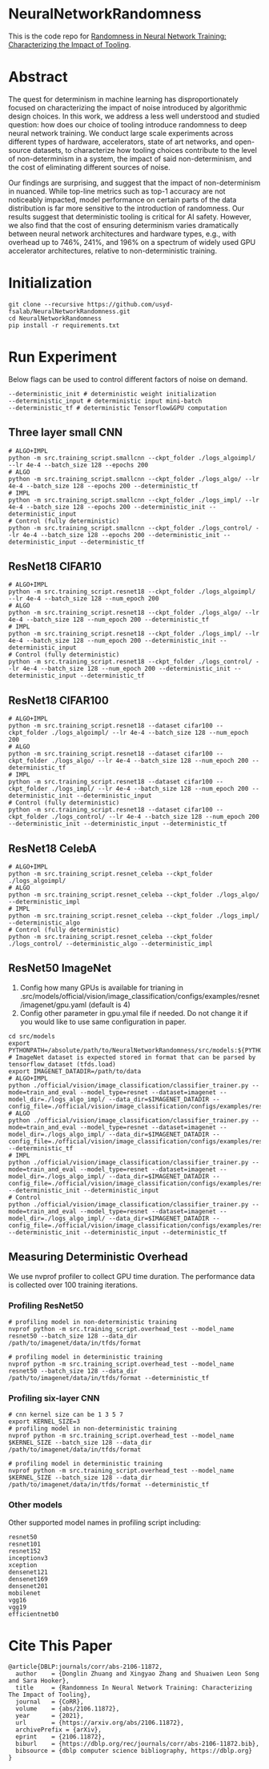 # NeuralNetworkRandomness

This is the code repo for [Randomness in Neural Network Training: Characterizing the Impact of Tooling](https://arxiv.org/abs/2106.11872). 

# Abstract
The quest for determinism in machine learning has disproportionately focused on characterizing the impact of noise introduced by algorithmic design choices. In this work, we address a less well understood and studied question: how does our choice of tooling introduce randomness to deep neural network training. We conduct large scale experiments across different types of hardware, accelerators, state of art networks, and open-source datasets, to characterize how tooling choices contribute to the level of non-determinism in a system, the impact of said non-determinism, and the cost of eliminating different sources of noise.

Our findings are surprising, and suggest that the impact of non-determinism in nuanced. While top-line metrics such as top-1 accuracy are not noticeably impacted, model performance on certain parts of the data distribution is far more sensitive to the introduction of randomness. Our results suggest that deterministic tooling is critical for AI safety. However, we also find that the cost of ensuring determinism varies dramatically between neural network architectures and hardware types, e.g., with overhead up to 746%, 241%, and 196% on a spectrum of widely used GPU accelerator architectures, relative to non-deterministic training.

# Initialization

```
git clone --recursive https://github.com/usyd-fsalab/NeuralNetworkRandomness.git
cd NeuralNetworkRandomness
pip install -r requirements.txt
```

# Run Experiment
Below flags can be used to control different factors of noise on demand.
```
--deterministic_init # deterministic weight initialization
--deterministic_input # deterministic input mini-batch
--deterministic_tf # deterministic Tensorflow&GPU computation
```


## Three layer small CNN
```
# ALGO+IMPL
python -m src.training_script.smallcnn --ckpt_folder ./logs_algoimpl/ --lr 4e-4 --batch_size 128 --epochs 200 
# ALGO
python -m src.training_script.smallcnn --ckpt_folder ./logs_algo/ --lr 4e-4 --batch_size 128 --epochs 200 --deterministic_tf
# IMPL
python -m src.training_script.smallcnn --ckpt_folder ./logs_impl/ --lr 4e-4 --batch_size 128 --epochs 200 --deterministic_init --deterministic_input
# Control (fully deterministic)
python -m src.training_script.smallcnn --ckpt_folder ./logs_control/ --lr 4e-4 --batch_size 128 --epochs 200 --deterministic_init --deterministic_input --deterministic_tf
```

## ResNet18 CIFAR10
```
# ALGO+IMPL
python -m src.training_script.resnet18 --ckpt_folder ./logs_algoimpl/ --lr 4e-4 --batch_size 128 --num_epoch 200 
# ALGO
python -m src.training_script.resnet18 --ckpt_folder ./logs_algo/ --lr 4e-4 --batch_size 128 --num_epoch 200 --deterministic_tf
# IMPL
python -m src.training_script.resnet18 --ckpt_folder ./logs_impl/ --lr 4e-4 --batch_size 128 --num_epoch 200 --deterministic_init --deterministic_input
# Control (fully deterministic)
python -m src.training_script.resnet18 --ckpt_folder ./logs_control/ --lr 4e-4 --batch_size 128 --num_epoch 200 --deterministic_init --deterministic_input --deterministic_tf
```

## ResNet18 CIFAR100
```
# ALGO+IMPL
python -m src.training_script.resnet18 --dataset cifar100 --ckpt_folder ./logs_algoimpl/ --lr 4e-4 --batch_size 128 --num_epoch 200 
# ALGO
python -m src.training_script.resnet18 --dataset cifar100 --ckpt_folder ./logs_algo/ --lr 4e-4 --batch_size 128 --num_epoch 200 --deterministic_tf
# IMPL
python -m src.training_script.resnet18 --dataset cifar100 --ckpt_folder ./logs_impl/ --lr 4e-4 --batch_size 128 --num_epoch 200 --deterministic_init --deterministic_input
# Control (fully deterministic)
python -m src.training_script.resnet18 --dataset cifar100 --ckpt_folder ./logs_control/ --lr 4e-4 --batch_size 128 --num_epoch 200 --deterministic_init --deterministic_input --deterministic_tf
```
## ResNet18 CelebA
```
# ALGO+IMPL
python -m src.training_script.resnet_celeba --ckpt_folder ./logs_algoimpl/ 
# ALGO
python -m src.training_script.resnet_celeba --ckpt_folder ./logs_algo/ --deterministic_impl
# IMPL
python -m src.training_script.resnet_celeba --ckpt_folder ./logs_impl/ --deterministic_algo
# Control (fully deterministic)
python -m src.training_script.resnet_celeba --ckpt_folder ./logs_control/ --deterministic_algo --deterministic_impl
```

## ResNet50 ImageNet
1. Config how many GPUs is available for trianing in .src/models/official/vision/image_classification/configs/examples/resnet/imagenet/gpu.yaml (default is 4)
2. Config other parameter in gpu.ymal file if needed. Do not change it if you would like to use same configuration in paper.
```
cd src/models
export PYTHONPATH=/absolute/path/to/NeuralNetworkRandomness/src/models:${PYTHONPATH}
# ImageNet dataset is expected stored in format that can be parsed by tensorflow_dataset (tfds.load)
export IMAGENET_DATADIR=/path/to/data 
# ALGO+IMPL
python ./official/vision/image_classification/classifier_trainer.py --mode=train_and_eval --model_type=resnet --dataset=imagenet --model_dir=./logs_algo_impl/ --data_dir=$IMAGENET_DATADIR --config_file=./official/vision/image_classification/configs/examples/resnet/imagenet/gpu.yaml
# ALGO
python ./official/vision/image_classification/classifier_trainer.py --mode=train_and_eval --model_type=resnet --dataset=imagenet --model_dir=./logs_algo_impl/ --data_dir=$IMAGENET_DATADIR --config_file=./official/vision/image_classification/configs/examples/resnet/imagenet/gpu.yaml --deterministic_tf
# IMPL
python ./official/vision/image_classification/classifier_trainer.py --mode=train_and_eval --model_type=resnet --dataset=imagenet --model_dir=./logs_algo_impl/ --data_dir=$IMAGENET_DATADIR --config_file=./official/vision/image_classification/configs/examples/resnet/imagenet/gpu.yaml --deterministic_init --deterministic_input
# Control
python ./official/vision/image_classification/classifier_trainer.py --mode=train_and_eval --model_type=resnet --dataset=imagenet --model_dir=./logs_algo_impl/ --data_dir=$IMAGENET_DATADIR --config_file=./official/vision/image_classification/configs/examples/resnet/imagenet/gpu.yaml --deterministic_init --deterministic_input --deterministic_tf
```

## Measuring Deterministic Overhead
We use nvprof profiler to collect GPU time duration. The performance data is collected over 100 training iterations.

### Profiling ResNet50
```
# profiling model in non-deterministic training
nvprof python -m src.training_script.overhead_test --model_name resnet50 --batch_size 128 --data_dir /path/to/imagenet/data/in/tfds/format

# profiling model in deterministic training
nvprof python -m src.training_script.overhead_test --model_name resnet50 --batch_size 128 --data_dir /path/to/imagenet/data/in/tfds/format --deterministic_tf
```

### Profiling six-layer CNN

```
# cnn kernel size can be 1 3 5 7
export KERNEL_SIZE=3
# profiling model in non-deterministic training
nvprof python -m src.training_script.overhead_test --model_name $KERNEL_SIZE --batch_size 128 --data_dir /path/to/imagenet/data/in/tfds/format

# profiling model in deterministic training
nvprof python -m src.training_script.overhead_test --model_name $KERNEL_SIZE --batch_size 128 --data_dir /path/to/imagenet/data/in/tfds/format --deterministic_tf
```
### Other models
Other supported model names in profiling script including:
```
resnet50
resnet101
resnet152
inceptionv3
xception
densenet121
densenet169
densenet201
mobilenet
vgg16
vgg19
efficientnetb0
```
# Cite This Paper
```
@article{DBLP:journals/corr/abs-2106-11872,
  author    = {Donglin Zhuang and Xingyao Zhang and Shuaiwen Leon Song and Sara Hooker},
  title     = {Randomness In Neural Network Training: Characterizing The Impact of Tooling},
  journal   = {CoRR},
  volume    = {abs/2106.11872},
  year      = {2021},
  url       = {https://arxiv.org/abs/2106.11872},
  archivePrefix = {arXiv},
  eprint    = {2106.11872},
  biburl    = {https://dblp.org/rec/journals/corr/abs-2106-11872.bib},
  bibsource = {dblp computer science bibliography, https://dblp.org}
}
```
